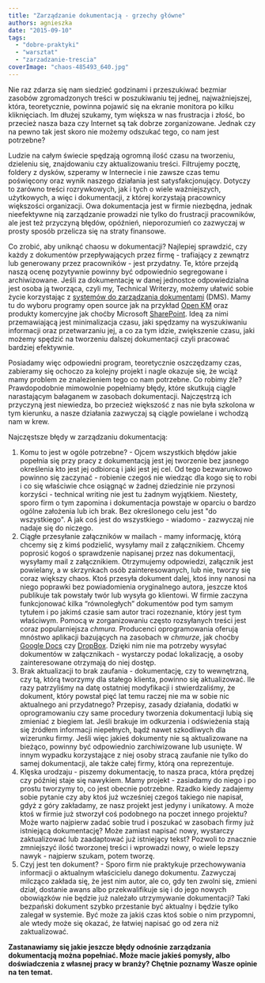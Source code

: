 ```yaml
---
title: "Zarządzanie dokumentacją - grzechy główne"
authors: agnieszka
date: "2015-09-10"
tags:
  - "dobre-praktyki"
  - "warsztat"
  - "zarzadzanie-trescia"
coverImage: "chaos-485493_640.jpg"
---
```


Nie raz zdarza się nam siedzieć godzinami i przeszukiwać bezmiar zasobów
zgromadzonych treści w poszukiwaniu tej jednej, najważniejszej, która,
teoretycznie, powinna pojawić się na ekranie monitora po kilku kliknięciach. Im
dłużej szukamy, tym większa w nas frustracja i złość, bo przecież nasza baza czy
Internet są tak dobrze zorganizowane. Jednak czy na pewno tak jest skoro nie
możemy odszukać tego, co nam jest potrzebne?

<!--truncate-->

Ludzie na całym świecie spędzają ogromną ilość czasu na tworzeniu, dzieleniu
się, znajdowaniu czy aktualizowaniu treści. Filtrujemy pocztę, foldery z dysków,
szperamy w Internecie i nie zawsze czas temu poświęcony oraz wynik naszego
działania jest satysfakcjonujący. Dotyczy to zarówno treści rozrywkowych, jak i
tych o wiele ważniejszych, użytkowych, a więc i dokumentacji, z której
korzystają pracownicy większości organizacji. Owa dokumentacja jest w firmie
niezbędna, jednak nieefektywne nią zarządzanie prowadzi nie tylko do frustracji
pracowników, ale jest też przyczyną błędów, opóźnień, nieporozumień co zazwyczaj
w prosty sposób przelicza się na straty finansowe.

Co zrobić, aby uniknąć chaosu w dokumentacji? Najlepiej sprawdzić, czy każdy z
dokumentów przepływających przez firmę - trafiający z zewnątrz lub generowany
przez pracowników - jest przydatny. Te, które przejdą naszą ocenę pozytywnie
powinny być odpowiednio segregowane i archiwizowane. Jeśli za dokumentację w
danej jednostce odpowiedzialna jest osoba ją tworząca, czyli my, Technical
Writerzy, możemy ułatwić sobie życie korzystając z
[systemów do zarządzania dokumentami](https://pl.wikipedia.org/wiki/System_zarz%C4%85dzania_dokumentami "DMS")
(DMS). Mamy tu do wyboru programy open source jak na przykład
[Open KM](http://www.openkm.com/en/ "Open KM") oraz produkty komercyjne jak
choćby Microsoft
[SharePoint](https://products.office.com/pl-pl/SharePoint/collaboration "SharePoint").
Ideą za nimi przemawiającą jest minimalizacja czasu, jaki spędzamy na
wyszukiwaniu informacji oraz przetwarzaniu jej, a co za tym idzie, zwiększenie
czasu, jaki możemy spędzić na tworzeniu dalszej dokumentacji czyli pracować
bardziej efektywnie.

Posiadamy więc odpowiedni program, teoretycznie oszczędzamy czas, zabieramy się
ochoczo za kolejny projekt i nagle okazuje się, że wciąż mamy problem ze
znalezieniem tego co nam potrzebne. Co robimy źle? Prawdopodobnie mimowolnie
popełniamy błędy, które skutkują ciągle narastającym bałaganem w zasobach
dokumentacji. Najczęstrzą ich przyczyną jest niewiedza, bo przecież większość z
nas nie była szkolona w tym kierunku, a nasze działania zazwyczaj są ciągle
powielane i wchodzą nam w krew.

Najczęstsze błędy w zarządzaniu dokumentacją:

1. Komu to jest w ogóle potrzebne? - Ojcem wszystkich błędów jakie popełnia się
   przy pracy z dokumentacją jest jej tworzenie bez jasnego określenia kto jest
   jej odbiorcą i jaki jest jej cel. Od tego bezwarunkowo powinno się zaczynać -
   robienie czegoś nie wiedząc dla kogo się to robi i co się właściwie chce
   osiągnąć w żadnej dziedzinie nie przynosi korzyści - technical writing nie
   jest tu żadnym wyjątkiem. Niestety, sporo firm o tym zapomina i dokumentacja
   powstaje w oparciu o bardzo ogólne założenia lub ich brak. Bez określonego
   celu jest "do wszystkiego". A jak coś jest do wszystkiego - wiadomo -
   zazwyczaj nie nadaje się do niczego.
2. Ciągłe przesyłanie załączników w mailach - mamy informację, którą chcemy się
   z kimś podzielić, wysyłamy mail z załącznikiem. Chcemy poprosić kogoś o
   sprawdzenie napisanej przez nas dokumentacji, wysyłamy mail z załącznikiem.
   Otrzymujemy odpowiedzi, załącznik jest powielany, a w skrzynkach osób
   zainteresowanych, lub nie, tworzy się coraz większy chaos. Ktoś przesyła
   dokument dalej, ktoś inny nanosi na niego poprawki bez powiadomienia
   oryginalnego autora, jeszcze ktoś publikuje tak powstały twór lub wysyła go
   klientowi. W firmie zaczyna funkcjonować kilka “równoległych” dokumentów pod
   tym samym tytułem i po jakimś czasie sam autor traci rozeznanie, który jest
   tym właściwym. Pomocą w zorganizowaniu często rozsyłanych treści jest coraz
   popularniejsza _chmura._ Producenci oprogramowania oferują mnóstwo aplikacji
   bazujących na zasobach w _chmurze_, jak choćby
   [Google Docs](https://www.google.pl/intl/pl/docs/about/ "Google Docs") czy
   [DropBox](https://www.dropbox.com/ "Dropbox"). Dzięki nim nie ma potrzeby
   wysyłać dokumentów w załącznikach - wystarczy podać lokalizację, a osoby
   zainteresowane otrzymają do niej dostęp.
3. Brak aktualizacji to brak zaufania - dokumentację, czy to wewnętrzną, czy tą,
   którą tworzymy dla stałego klienta, powinno się aktualizować. Ile razy
   patrzyliśmy na datę ostatniej modyfikacji i stwierdzaliśmy, że dokument,
   który powstał pięć lat temu raczej nie ma w sobie nic aktualnego ani
   przydatnego? Przepisy, zasady działania, dodatki w oprogramowaniu czy same
   procedury tworzenia dokumentacji lubią się zmieniać z biegiem lat. Jeśli
   brakuje im odkurzenia i odświeżenia stają się źródłem informacji niepełnych,
   bądź nawet szkodliwych dla wizerunku firmy. Jeśli więc jakieś dokumenty nie
   są aktualizowane na bieżąco, powinny być odpowiednio zarchiwizowane lub
   usunięte. W innym wypadku korzystające z niej osoby stracą zaufanie nie tylko
   do samej dokumentacji, ale także całej firmy, którą ona reprezentuje.
4. Klęska urodzaju - piszemy dokumentację, to nasza praca, która prędzej czy
   później staje się nawykiem. Mamy projekt - zasiadamy do niego i po prostu
   tworzymy to, co jest obecnie potrzebne. Rzadko kiedy zadajemy sobie pytanie
   czy aby ktoś już wcześniej czegoś takiego nie napisał, gdyż z góry zakładamy,
   ze nasz projekt jest jedyny i unikatowy. A może ktoś w firmie już stworzył
   coś podobnego na poczet innego projektu? Może warto najpierw zadać sobie trud
   i poszukać w zasobach firmy już istniejącą dokumentację? Może zamiast napisać
   nowy, wystarczy zaktualizować lub zaadaptować już istniejący tekst? Pozwoli
   to znacznie zmniejszyć ilość tworzonej treści i wprowadzi nowy, o wiele
   lepszy nawyk - najpierw szukam, potem tworzę.
5. Czyj jest ten dokument? - Sporo firm nie praktykuje przechowywania informacji
   o aktualnym właścicielu danego dokumentu. Zazwyczaj milcząco zakłada się, że
   jest nim autor, ale co, gdy ten zwolni się, zmieni dział, dostanie awans albo
   przekwalifikuje się i do jego nowych obowiązków nie będzie już należało
   utrzymywanie dokumentacji? Taki bezpański dokument szybko przestanie być
   aktualny i będzie tylko zalegał w systemie. Być może za jakiś czas ktoś sobie
   o nim przypomni, ale wtedy może się okazać, że łatwiej napisać go od zera niż
   zaktualizować.

**Zastanawiamy się jakie jeszcze błędy odnośnie zarządzania dokumentacją można
popełniać. Może macie jakieś pomysły, albo doświadczenia z własnej pracy w
branży? Chętnie poznamy Wasze opinie na ten temat.**
